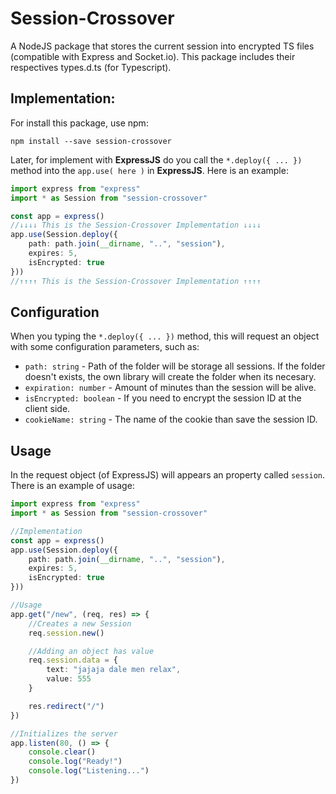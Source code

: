# Session-Crossover

A NodeJS package that stores the current session into encrypted TS files (compatible with Express and Socket.io). This package includes their respectives types.d.ts (for Typescript).

## Implementation:
For install this package, use npm: 
```(powershell)
npm install --save session-crossover
```
Later, for implement with __ExpressJS__ do you call the `*.deploy({ ... })` method into the `app.use( here )` in __ExpressJS__. Here is an example:
```ts
import express from "express"
import * as Session from "session-crossover"

const app = express()
//↓↓↓↓ This is the Session-Crossover Implementation ↓↓↓↓
app.use(Session.deploy({
    path: path.join(__dirname, "..", "session"),
    expires: 5,
    isEncrypted: true
}))
//↑↑↑↑ This is the Session-Crossover Implementation ↑↑↑↑
```

## Configuration

When you typing the `*.deploy({ ... })` method, this will request an object with some configuration parameters, such as:
- `path: string` - Path of the folder will be storage all sessions. If the folder doesn't exists, the own library will create the folder when its necesary.
- `expiration: number` - Amount of minutes than the session will be alive.
- `isEncrypted: boolean` - If you need to encrypt the session ID at the client side.
- `cookieName: string` - The name of the cookie than save the session ID.

## Usage

In the request object (of ExpressJS) will appears an property called `session`. There is an example of usage:
```ts
import express from "express"
import * as Session from "session-crossover"

//Implementation
const app = express()
app.use(Session.deploy({
    path: path.join(__dirname, "..", "session"),
    expires: 5,
    isEncrypted: true
}))

//Usage
app.get("/new", (req, res) => {
    //Creates a new Session
    req.session.new()

    //Adding an object has value
    req.session.data = {
        text: "jajaja dale men relax",
        value: 555
    }

    res.redirect("/")
})

//Initializes the server
app.listen(80, () => {
    console.clear()
    console.log("Ready!")
    console.log("Listening...")
})
```
